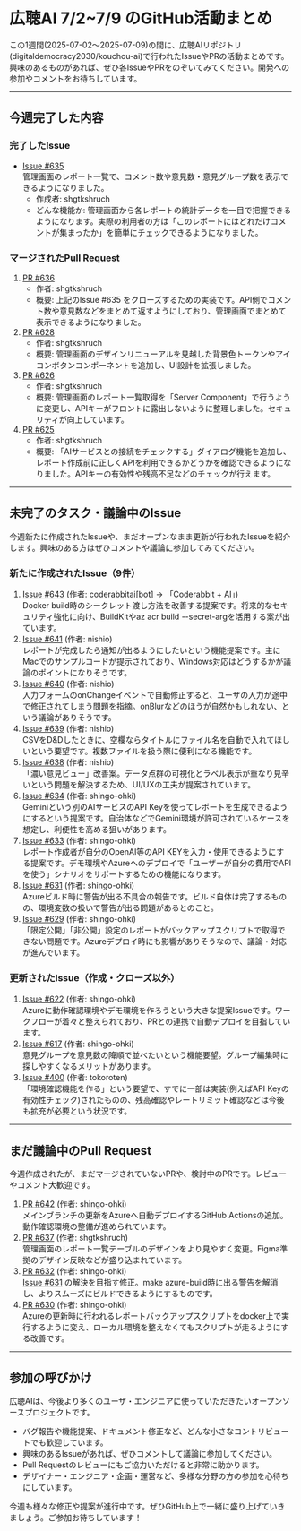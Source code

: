# 広聴AI 7/2~7/9 のGitHub活動まとめ

この1週間(2025-07-02～2025-07-09)の間に、広聴AIリポジトリ(digitaldemocracy2030/kouchou-ai)で行われたIssueやPRの活動まとめです。興味のあるものがあれば、ぜひ各IssueやPRをのぞいてみてください。開発への参加やコメントをお待ちしています。

---

## 今週完了した内容

### 完了したIssue

- [Issue #635](https://github.com/digitaldemocracy2030/kouchou-ai/issues/635)  
  管理画面のレポート一覧で、コメント数や意見数・意見グループ数を表示できるようになりました。  
  - 作成者: shgtkshruch  
  - どんな機能か: 管理画面から各レポートの統計データを一目で把握できるようになります。実際の利用者の方は「このレポートにはどれだけコメントが集まったか」を簡単にチェックできるようになりました。

### マージされたPull Request

1. [PR #636](https://github.com/digitaldemocracy2030/kouchou-ai/pull/636)  
   - 作者: shgtkshruch  
   - 概要: 上記のIssue #635 をクローズするための実装です。API側でコメント数や意見数などをまとめて返すようにしており、管理画面でまとめて表示できるようになりました。
2. [PR #628](https://github.com/digitaldemocracy2030/kouchou-ai/pull/628)  
   - 作者: shgtkshruch  
   - 概要: 管理画面のデザインリニューアルを見越した背景色トークンやアイコンボタンコンポーネントを追加し、UI設計を拡張しました。
3. [PR #626](https://github.com/digitaldemocracy2030/kouchou-ai/pull/626)  
   - 作者: shgtkshruch  
   - 概要: 管理画面のレポート一覧取得を「Server Component」で行うように変更し、APIキーがフロントに露出しないように整理しました。セキュリティが向上しています。
4. [PR #625](https://github.com/digitaldemocracy2030/kouchou-ai/pull/625)  
   - 作者: shgtkshruch  
   - 概要: 「AIサービスとの接続をチェックする」ダイアログ機能を追加し、レポート作成前に正しくAPIを利用できるかどうかを確認できるようになりました。APIキーの有効性や残高不足などのチェックが行えます。

---

## 未完了のタスク・議論中のIssue

今週新たに作成されたIssueや、まだオープンなまま更新が行われたIssueを紹介します。興味のある方はぜひコメントや議論に参加してみてください。

### 新たに作成されたIssue（9件）

1. [Issue #643](https://github.com/digitaldemocracy2030/kouchou-ai/issues/643) (作者: coderabbitai[bot] → 「Coderabbit + AI」)  
   Docker build時のシークレット渡し方法を改善する提案です。将来的なセキュリティ強化に向け、BuildKitやaz acr build --secret-argを活用する案が出ています。  
2. [Issue #641](https://github.com/digitaldemocracy2030/kouchou-ai/issues/641) (作者: nishio)  
   レポートが完成したら通知が出るようにしたいという機能提案です。主にMacでのサンプルコードが提示されており、Windows対応はどうするかが議論のポイントになりそうです。  
3. [Issue #640](https://github.com/digitaldemocracy2030/kouchou-ai/issues/640) (作者: nishio)  
   入力フォームのonChangeイベントで自動修正すると、ユーザの入力が途中で修正されてしまう問題を指摘。onBlurなどのほうが自然かもしれない、という議論がありそうです。  
4. [Issue #639](https://github.com/digitaldemocracy2030/kouchou-ai/issues/639) (作者: nishio)  
   CSVをD&Dしたときに、空欄ならタイトルにファイル名を自動で入れてほしいという要望です。複数ファイルを扱う際に便利になる機能です。  
5. [Issue #638](https://github.com/digitaldemocracy2030/kouchou-ai/issues/638) (作者: nishio)  
   「濃い意見ビュー」改善案。データ点群の可視化とラベル表示が重なり見辛いという問題を解決するため、UI/UXの工夫が提案されています。  
6. [Issue #634](https://github.com/digitaldemocracy2030/kouchou-ai/issues/634) (作者: shingo-ohki)  
   Geminiという別のAIサービスのAPI Keyを使ってレポートを生成できるようにするという提案です。自治体などでGemini環境が許可されているケースを想定し、利便性を高める狙いがあります。  
7. [Issue #633](https://github.com/digitaldemocracy2030/kouchou-ai/issues/633) (作者: shingo-ohki)  
   レポート作成者が自分のOpenAI等のAPI KEYを入力・使用できるようにする提案です。デモ環境やAzureへのデプロイで「ユーザーが自分の費用でAPIを使う」シナリオをサポートするための機能になります。  
8. [Issue #631](https://github.com/digitaldemocracy2030/kouchou-ai/issues/631) (作者: shingo-ohki)  
   Azureビルド時に警告が出る不具合の報告です。ビルド自体は完了するものの、環境変数の扱いで警告が出る問題があるとのこと。  
9. [Issue #629](https://github.com/digitaldemocracy2030/kouchou-ai/issues/629) (作者: shingo-ohki)  
   「限定公開」「非公開」設定のレポートがバックアップスクリプトで取得できない問題です。Azureデプロイ時にも影響がありそうなので、議論・対応が進んでいます。

### 更新されたIssue（作成・クローズ以外）

1. [Issue #622](https://github.com/digitaldemocracy2030/kouchou-ai/issues/622) (作者: shingo-ohki)  
   Azureに動作確認環境やデモ環境を作ろうという大きな提案Issueです。ワークフローが着々と整えられており、PRとの連携で自動デプロイを目指しています。  
2. [Issue #617](https://github.com/digitaldemocracy2030/kouchou-ai/issues/617) (作者: shingo-ohki)  
   意見グループを意見数の降順で並べたいという機能要望。グループ編集時に探しやすくなるメリットがあります。  
3. [Issue #400](https://github.com/digitaldemocracy2030/kouchou-ai/issues/400) (作者: tokoroten)  
   「環境確認機能を作る」という要望で、すでに一部は実装(例えばAPI Keyの有効性チェック)されたものの、残高確認やレートリミット確認などは今後も拡充が必要という状況です。

---

## まだ議論中のPull Request

今週作成されたが、まだマージされていないPRや、検討中のPRです。レビューやコメント大歓迎です。

1. [PR #642](https://github.com/digitaldemocracy2030/kouchou-ai/pull/642) (作者: shingo-ohki)  
   メインブランチの更新をAzureへ自動デプロイするGitHub Actionsの追加。動作確認環境の整備が進められています。  
2. [PR #637](https://github.com/digitaldemocracy2030/kouchou-ai/pull/637) (作者: shgtkshruch)  
   管理画面のレポート一覧テーブルのデザインをより見やすく変更。Figma準拠のデザイン反映などが盛り込まれています。  
3. [PR #632](https://github.com/digitaldemocracy2030/kouchou-ai/pull/632) (作者: shingo-ohki)  
   [Issue #631](https://github.com/digitaldemocracy2030/kouchou-ai/issues/631) の解決を目指す修正。make azure-build時に出る警告を解消し、よりスムーズにビルドできるようにするものです。  
4. [PR #630](https://github.com/digitaldemocracy2030/kouchou-ai/pull/630) (作者: shingo-ohki)  
   Azureの更新時に行われるレポートバックアップスクリプトをdocker上で実行するように変え、ローカル環境を整えなくてもスクリプトが走るようにする改善です。

---

## 参加の呼びかけ

広聴AIは、今後より多くのユーザ・エンジニアに使っていただきたいオープンソースプロジェクトです。  
- バグ報告や機能提案、ドキュメント修正など、どんな小さなコントリビュートでも歓迎しています。  
- 興味のあるIssueがあれば、ぜひコメントして議論に参加してください。  
- Pull Requestのレビューにもご協力いただけると非常に助かります。  
- デザイナー・エンジニア・企画・運営など、多様な分野の方の参加を心待ちにしています。

今週も様々な修正や提案が進行中です。ぜひGitHub上で一緒に盛り上げていきましょう。ご参加お待ちしています！